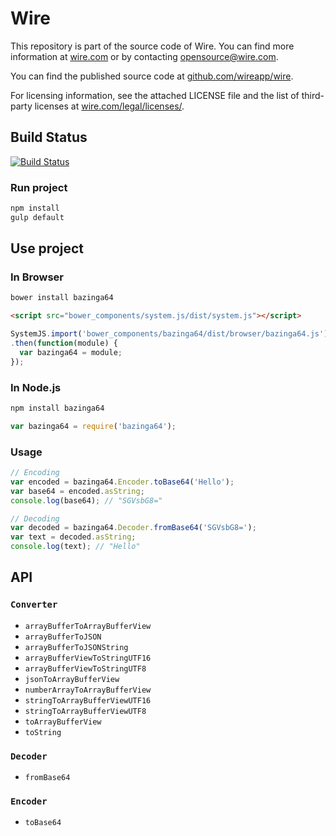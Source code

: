 # Wire

This repository is part of the source code of Wire. You can find more information at [wire.com](https://wire.com) or by contacting opensource@wire.com.

You can find the published source code at [github.com/wireapp/wire](https://github.com/wireapp/wire).

For licensing information, see the attached LICENSE file and the list of third-party licenses at [wire.com/legal/licenses/](https://wire.com/legal/licenses/).

## Build Status

[![Build Status](https://travis-ci.org/wireapp/bazinga64.svg?branch=master)](https://travis-ci.org/wireapp/bazinga64)

### Run project

```bash
npm install
gulp default
```

## Use project

### In Browser

```bash
bower install bazinga64
```

```html
<script src="bower_components/system.js/dist/system.js"></script>
```

```javascript
SystemJS.import('bower_components/bazinga64/dist/browser/bazinga64.js')
.then(function(module) {
  var bazinga64 = module;
});
```

### In Node.js

```bash
npm install bazinga64
```

```javascript
var bazinga64 = require('bazinga64');
```

### Usage

```javascript
// Encoding
var encoded = bazinga64.Encoder.toBase64('Hello');
var base64 = encoded.asString;
console.log(base64); // "SGVsbG8="

// Decoding
var decoded = bazinga64.Decoder.fromBase64('SGVsbG8=');
var text = decoded.asString;
console.log(text); // "Hello"
```

## API

### `Converter`

- `arrayBufferToArrayBufferView`
- `arrayBufferToJSON`
- `arrayBufferToJSONString`
- `arrayBufferViewToStringUTF16`
- `arrayBufferViewToStringUTF8`
- `jsonToArrayBufferView`
- `numberArrayToArrayBufferView`
- `stringToArrayBufferViewUTF16`
- `stringToArrayBufferViewUTF8`
- `toArrayBufferView`
- `toString`

### `Decoder`

- `fromBase64`

### `Encoder`

- `toBase64`
